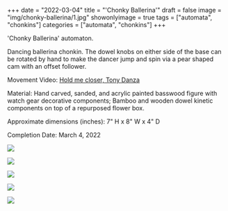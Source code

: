 +++
date = "2022-03-04"
title = "'Chonky Ballerina'"
draft = false
image = "img/chonky-ballerina/1.jpg"
showonlyimage = true
tags = ["automata", "chonkins"]
categories = ["automata", "chonkins"]
+++


'Chonky Ballerina' automaton.

<!--more-->

Dancing ballerina chonkin. The dowel knobs on either side of the base can be rotated by hand to make the dancer jump and spin via a pear shaped cam with an offset follower.

Movement Video: [Hold me closer, Tony Danza](../../img/chonky-ballerina/chonky-ballerina.mp4 "Hold me closer, Tony Danza")

Material: Hand carved, sanded, and acrylic painted basswood figure with watch gear decorative components; Bamboo and wooden dowel kinetic components on top of a repurposed flower box.

Approximate dimensions (inches): 7" H x 8" W x 4" D

Completion Date: March 4, 2022



![](../../img/chonky-ballerina/1.jpg)

![](../../img/chonky-ballerina/2.jpg)

![](../../img/chonky-ballerina/3.jpg)

![](../../img/chonky-ballerina/4.jpg)

![](../../img/chonky-ballerina/5.jpg)
